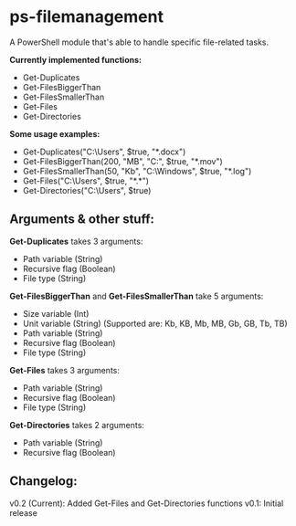 ps-filemanagement
=================
A PowerShell module that's able to handle specific file-related tasks.

**Currently implemented functions:**
- Get-Duplicates
- Get-FilesBiggerThan
- Get-FilesSmallerThan
- Get-Files
- Get-Directories

**Some usage examples:**
- Get-Duplicates("C:\Users", $true, "\*.docx")
- Get-FilesBiggerThan(200, "MB", "C:\", $true, "\*.mov")
- Get-FilesSmallerThan(50, "Kb", "C:\Windows", $true, "\*.log")
- Get-Files("C:\Users", $true, "\*.\*")
- Get-Directories("C:\Users", $true)

Arguments & other stuff:
----------
**Get-Duplicates** takes 3 arguments:
- Path variable (String)
- Recursive flag (Boolean)
- File type (String)

**Get-FilesBiggerThan** and **Get-FilesSmallerThan** take 5 arguments:
- Size variable (Int)
- Unit variable (String) (Supported are: Kb, KB, Mb, MB, Gb, GB, Tb, TB)
- Path variable (String)
- Recursive flag (Boolean)
- File type (String)

**Get-Files** takes 3 arguments:
- Path variable (String)
- Recursive flag (Boolean)
- File type (String)

**Get-Directories** takes 2 arguments:
- Path variable (String)
- Recursive flag (Boolean)

Changelog:
----------

v0.2 (Current): Added Get-Files and Get-Directories functions
v0.1: Initial release
